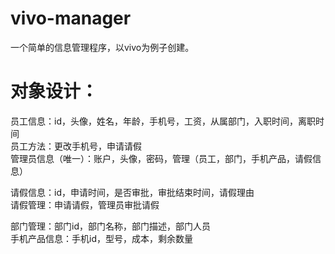 # vivo-manager
一个简单的信息管理程序，以vivo为例子创建。

# 对象设计：
员工信息：id，头像，姓名，年龄，手机号，工资，从属部门，入职时间，离职时间  
员工方法：更改手机号，申请请假  
管理员信息（唯一）：账户，头像，密码，管理（员工，部门，手机产品，请假信息）  

请假信息：id，申请时间，是否审批，审批结束时间，请假理由  
请假管理：申请请假，管理员审批请假  

部门管理：部门id，部门名称，部门描述，部门人员  
手机产品信息：手机id，型号，成本，剩余数量  
